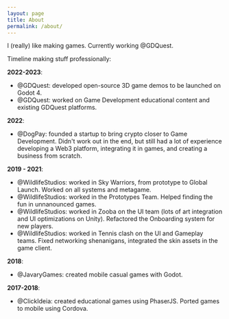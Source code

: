 ```yaml
---
layout: page
title: About
permalink: /about/
---
```


I (really) like making games. Currently working @GDQuest.

Timeline making stuff professionally:

**2022-2023**:
- @GDQuest: developed open-source 3D game demos to be launched on Godot 4.
- @GDQuest: worked on Game Development educational content and existing GDQuest platforms.

**2022**:
- @DogPay: founded a startup to bring crypto closer to Game Development. Didn't work out in the end, but still had a lot of experience developing a Web3 platform, integrating it in games, and creating a business from scratch.

**2019 - 2021**:
- @WildlifeStudios: worked in Sky Warriors, from prototype to Global Launch. Worked on all systems and metagame.
- @WildlifeStudios: worked in the Prototypes Team. Helped finding the fun in unnanounced games.
- @WildlifeStudios: worked in Zooba on the UI team (lots of art integration and UI optimizations on Unity). Refactored the Onboarding system for new players.
- @WildlifeStudios: worked in Tennis clash on the UI and Gameplay teams. Fixed networking shenanigans, integrated the skin assets in the game client.

**2018**:
- @JavaryGames: created mobile casual games with Godot.

**2017-2018**:
- @ClickIdeia: created educational games using PhaserJS. Ported games to mobile using Cordova.
